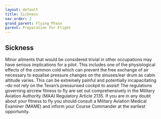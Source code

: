 ```yaml
---
layout: default
title: Sickness
nav_order: 2
grand_parent: Flying Phase
parent: Preparation For Flight 
---
```


## Sickness

Minor ailments that would be considered trivial in other occupations may have serious implications for a pilot. This includes one of the physiological effects of the common cold which can prevent the free exchange of air necessary to equalise pressure changes on the sinuses/ear drum as cabin altitude varies. This can be extremely painful and potentially incapacitating –do not rely on the Texan’s pressurised cockpit to assist! The regulations governing aircrew fitness to fly are set out comprehensively in the Military Aviation Authority (MAA) Regulatory Article 2135. If you are in any doubt about your fitness to fly you should consult a Military Aviation Medical Examiner (MAME) and inform your Course Commander at the earliest opportunity.

